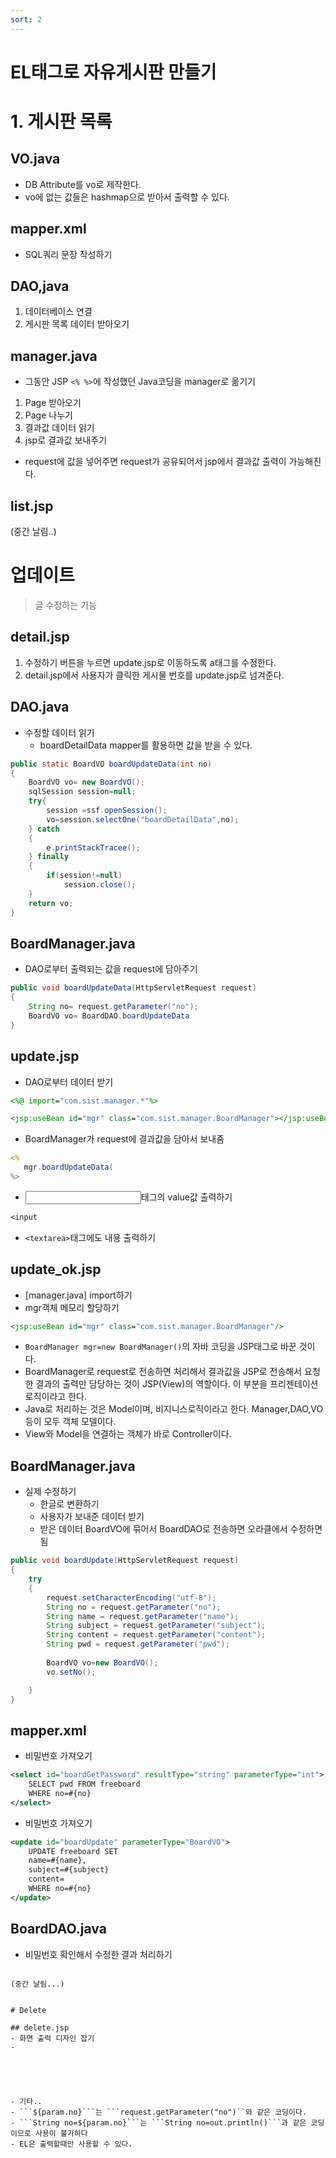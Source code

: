 ```yaml
---
sort: 2
---
```


# EL태그로 자유게시판 만들기

# 1. 게시판 목록

## VO.java 
- DB Attribute를 vo로 제작한다.
- vo에 없는 값들은 hashmap으로 받아서 출력할 수 있다.

## mapper.xml 
- SQL쿼리 문장 작성하기

## DAO,java 
1. 데이터베이스 연결
2. 게시판 목록 데이터 받아오기

## manager.java
- 그동안 JSP ```<% %>```에 작성했던 Java코딩을 manager로 옮기기
1. Page 받아오기
2. Page 나누기
3. 결과값 데이터 읽기
4. jsp로 결과값 보내주기
- request에 값을 넣어주면 request가 공유되어서 jsp에서 결과값 출력이 가능해진다.

## list.jsp



(중간 날림..)



# 업데이트
> 글 수정하는 기능

## detail.jsp
1. 수정하기 버튼을 누르면 update.jsp로 이동하도록 a태그를 수정한다.
2. detail.jsp에서 사용자가 클릭한 게시물 번호를 update.jsp로 넘겨준다.

## DAO.java
- 수정할 데이터 읽기
  - boardDetailData mapper를 활용하면 값을 받을 수 있다.

```java
public static BoardVO boardUpdateData(int no)
{
    BoardVO vo= new BoardVO();
    sqlSession session=null;
    try{
        session =ssf.openSession();
        vo=session.selectOne("boardDetailData",no);
    } catch
    {
        e.printStackTracee();
    } finally
    {
        if(session!=null)
            session.close();
    }
    return vo;
}
```

## BoardManager.java
- DAO로부터 출력되는 값을 request에 담아주기

```java
public void boardUpdateData(HttpServletRequest request)
{
    String no= request.getParameter("no");
    BoardVO vo= BoardDAO.boardUpdateData
}
```

## update.jsp

- DAO로부터 데이터 받기

```jsp
<%@ import="com.sist.manager.*"%>
```

```jsp
<jsp:useBean id="mgr" class="com.sist.manager.BoardManager"></jsp:useBean>
```

- BoardManager가 request에 결과값을 담아서 보내줌

```jsp
<%
   mgr.boardUpdateData(
%>
```

- <input>태그의 value값 출력하기

```jsp
<input
```

- `<textarea>`태그에도 내용 출력하기

## update_ok.jsp
- [manager.java] import하기
- mgr객체 메모리 할당하기

```jsp
<jsp:useBean id="mgr" class="com.sist.manager.BoardManager"/>
```

- ```BoardManager mgr=new BoardManager()```의 자바 코딩을 JSP태그로 바꾼 것이다.
- BoardManager로 request로 전송하면 처리해서 결과값을 JSP로 전송해서 요청한 결과의 출력만 담당하는 것이 JSP(View)의 역할이다. 이 부분을 프리젠테이션 로직이라고 한다. 
- Java로 처리하는 것은 Model이며, 비지니스로직이라고 한다. Manager,DAO,VO 등이 모두 객체 모델이다. 
- View와 Model을 연결하는 객체가 바로 Controller이다. 

## BoardManager.java
- 실제 수정하기
  - 한글로 변환하기
  - 사용자가 보내준 데이터 받기 
  - 받은 데이터 BoardVO에 묶어서 BoardDAO로 전송하면 오라클에서 수정하면 됨

```java
public void boardUpdate(HttpServletRequest request)
{
    try
    {
        request.setCharacterEncoding("utf-8");
        String no = request.getParameter("no");
        String name = request.getParameter("name");
        String subject = request.getParameter("subject");
        String content = request.getParameter("content");
        String pwd = request.getParameter("pwd");
        
        BoardVO vo=new BoardVO();
        vo.setNo();

    }
}
```

## mapper.xml
- 비밀번호 가져오기

```xml
<select id="boardGetPassword" resultType="string" parameterType="int">
    SELECT pwd FROM freeboard
    WHERE no=#{no}
</select>
```

- 비밀번호 가져오기

```xml
<update id="boardUpdate" parameterType="BoardVO">
    UPDATE freeboard SET
    name=#{name},
    subject=#{subject}
    content=
    WHERE no=#{no}
</update>
```

## BoardDAO.java
- 비밀번호 확인해서 수정한 결과 처리하기
```

(중간 날림...)


# Delete

## delete.jsp
- 화면 출력 디자인 잡기
- 





- 기타..
- ```${param.no}```는 ```request.getParameter("no")``와 같은 코딩이다.
- ```String no=${param.no}```는 ```String no=out.println()```과 같은 코딩이므로 사용이 불가하다
- EL은 출력할때만 사용할 수 있다.

